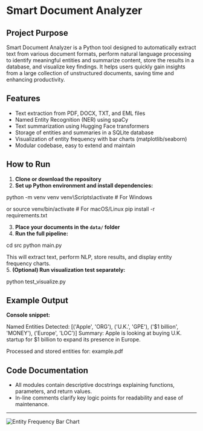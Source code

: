 # Smart Document Analyzer


## Project Purpose  
Smart Document Analyzer is a Python tool designed to automatically extract text from various document formats, perform natural language processing to identify meaningful entities and summarize content, store the results in a database, and visualize key findings. It helps users quickly gain insights from a large collection of unstructured documents, saving time and enhancing productivity.



## Features  
- Text extraction from PDF, DOCX, TXT, and EML files  
- Named Entity Recognition (NER) using spaCy  
- Text summarization using Hugging Face transformers  
- Storage of entities and summaries in a SQLite database  
- Visualization of entity frequency with bar charts (matplotlib/seaborn)  
- Modular codebase, easy to extend and maintain




## How to Run  
1. **Clone or download the repository**  
2. **Set up Python environment and install dependencies:**  

python -m venv venv
venv\Scripts\activate # For Windows

or
source venv/bin/activate # For macOS/Linux
pip install -r requirements.txt



3. **Place your documents in the `data/` folder**  
4. **Run the full pipeline:**  

cd src
python main.py


This will extract text, perform NLP, store results, and display entity frequency charts.  
5. **(Optional) Run visualization test separately:**  

python test_visualize.py



## Example Output

**Console snippet:**  

Named Entities Detected: [('Apple', 'ORG'), ('U.K.', 'GPE'), ('$1 billion', 'MONEY'), ('Europe', 'LOC')]
Summary: Apple is looking at buying U.K. startup for $1 billion to expand its presence in Europe.

Processed and stored entities for: example.pdf





## Code Documentation  
- All modules contain descriptive docstrings explaining functions, parameters, and return values.  
- In-line comments clarify key logic points for readability and ease of maintenance.

---



![Entity Frequency Bar Chart](output.png)

